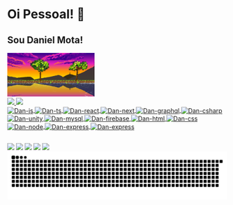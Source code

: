 # Oi Pessoal! 👋

## Sou Daniel Mota!

<div>
    <img height="100vw" src="/BANNER_PIXEL_ART.gif" />
  </div>

  <div>
    <a href="https://github.com/llDanielll5" />
    <img height="180em" src="https://github-readme-stats.vercel.app/api?username=llDanielll5&show_icons=true&theme=merko&include_all_commits=true&count_private=true&hide_rank=true" />
    <img height="180em" src="https://github-readme-stats.vercel.app/api/top-langs/?username=llDanielll5&layout=compact&langs_count=16&theme=merko" />
  </div>

  <div style="display: inline_block;" >
    <img align="center" alt="Dan-js" height="30" width="40" src="https://cdn.jsdelivr.net/gh/devicons/devicon@latest/icons/javascript/javascript-original.svg" />
    <img align="center" alt="Dan-ts" height="30" width="40" src="https://cdn.jsdelivr.net/gh/devicons/devicon@latest/icons/typescript/typescript-original.svg" />
    <img align="center" alt="Dan-react" height="30" width="40" src="https://cdn.jsdelivr.net/gh/devicons/devicon@latest/icons/react/react-original.svg" />
    <img align="center" alt="Dan-next" height="30" width="40" src="https://cdn.jsdelivr.net/gh/devicons/devicon@latest/icons/nextjs/nextjs-original.svg" />
    <img align="center" alt="Dan-graphql" height="30" width="40" src="https://cdn.jsdelivr.net/gh/devicons/devicon@latest/icons/graphql/graphql-plain.svg" />
    <img align="center" alt="Dan-csharp" height="30" width="40" src="https://cdn.jsdelivr.net/gh/devicons/devicon@latest/icons/csharp/csharp-original.svg" />
    <img align="center" alt="Dan-unity" height="30" width="40" src="https://cdn.jsdelivr.net/gh/devicons/devicon@latest/icons/unity/unity-original.svg" />
    <img align="center" alt="Dan-mysql" height="30" width="40" src="https://cdn.jsdelivr.net/gh/devicons/devicon@latest/icons/mysql/mysql-original.svg" />
    <img align="center" alt="Dan-firebase" height="30" width="40" src="https://cdn.jsdelivr.net/gh/devicons/devicon@latest/icons/firebase/firebase-original.svg" />
    <img align="center" alt="Dan-html" height="30" width="40" src="https://cdn.jsdelivr.net/gh/devicons/devicon@latest/icons/html5/html5-original.svg" />
    <img align="center" alt="Dan-css" height="30" width="40" src="https://cdn.jsdelivr.net/gh/devicons/devicon@latest/icons/css3/css3-original.svg" />
    <img align="center" alt="Dan-node" height="30" width="40" src="https://cdn.jsdelivr.net/gh/devicons/devicon@latest/icons/nodejs/nodejs-original-wordmark.svg" />
    <img align="center" alt="Dan-express" height="30" width="40" src="https://cdn.jsdelivr.net/gh/devicons/devicon@latest/icons/express/express-original-wordmark.svg" />
    <img align="center" alt="Dan-express" height="30" width="40" src="https://cdn.jsdelivr.net/gh/devicons/devicon@latest/icons/php/php-original.svg" />
  </div>

  ##

<div>
  <a href="https://www.youtube.com/@danielmotadev" target="_blank"><img src="https://img.shields.io/badge/YouTube-FF0000?style=for-the-badge&logo=youtube&logoColor=white" /></a>
  <a href="https://instagram.com/@danielmotaprogramador" target="_blank"><img src="https://img.shields.io/badge/Instagram-E4405F?style=for-the-badge&logo=instagram&logoColor=white" /></a>
  <a href="https://tiktok.com/@danielmotaprogramador" target="_blank"><img src="https://img.shields.io/badge/TikTok-000000?style=for-the-badge&logo=tiktok&logoColor=white" /></a>
  <a href="https://linkedin.com/in/danielmota-fullstack" target="_blank"><img src="https://img.shields.io/badge/LinkedIn-0077B5?style=for-the-badge&logo=linkedin&logoColor=white" /></a>
  <a href="mailto:danixmotaa7x@gmail.com" target="_blank"><img src="https://img.shields.io/badge/Gmail-D14836?style=for-the-badge&logo=gmail&logoColor=white" /></a>
</div>
  
<picture>
  <source media="(prefers-color-scheme: dark)" srcset="https://raw.githubusercontent.com/llDanielll5/llDanielll5/output/github-contribution-grid-snake-dark.svg">
  <source media="(prefers-color-scheme: light)" srcset="https://raw.githubusercontent.com/llDanielll5/llDanielll5/output/github-contribution-grid-snake.svg">
  <img alt="github contribution grid snake animation" src="https://raw.githubusercontent.com/llDanielll5/llDanielll5/output/github-contribution-grid-snake.svg">
</picture>
